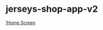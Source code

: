 # jerseys-shop-app-v2

[!Home Screen](https://github.com/ewa1do/jerseys-shop-app-v2/blob/main/assets/screens/screen-1.png)

